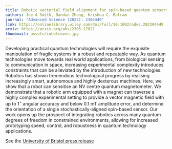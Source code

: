 ```yaml
---
title: Robotic vectorial field alignment for spin-based quantum sensors
authors: Joe A Smith, Dandan Zhang, Krishna C. Balram
journal: "Advanced Science (2023): 2304449"
link: https://onlinelibrary.wiley.com/doi/full/10.1002/advs.202304449
arxiv: https://arxiv.org/abs/2305.17027
thumbnail: assets/robotcover.jpg
---
```


Developing practical quantum technologies will require the exquisite manipulation of fragile systems in a robust and repeatable way. As quantum technologies move towards real world applications, from biological sensing to communication in space, increasing experimental complexity introduces constraints that can be alleviated by the introduction of new technologies. Robotics has shown tremendous technological progress by realising increasingly smart, autonomous and highly dexterous machines. Here, we show that a robot can sensitise an NV centre quantum magnetometer. We demonstrate that a robotic arm equipped with a magnet can traverse a highly complex experimental setting to provide a vector magnetic field with up to 1<sup>∘</sup> angular accuracy and below 0.1 mT amplitude error, and determine the orientation of a single stochastically-aligned spin-based sensor. Our work opens up the prospect of integrating robotics across many quantum degrees of freedom in constrained environments, allowing for increased prototyping speed, control, and robustness in quantum technology applications.

See the [University of Bristol press release](https://bristol.ac.uk/news/2023/november/quantum-robot.html)